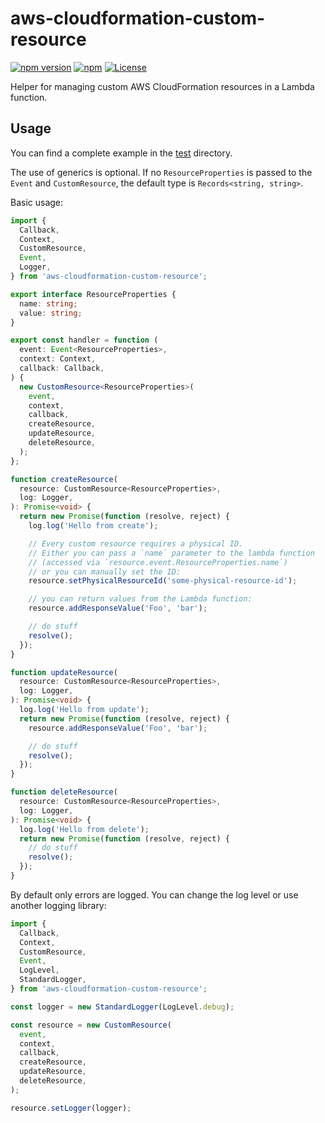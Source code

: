 # aws-cloudformation-custom-resource

[![npm version](https://badge.fury.io/js/aws-cloudformation-custom-resource.svg)][npm]
[![npm](https://img.shields.io/npm/dt/aws-cloudformation-custom-resource)][npm]
[![License](https://img.shields.io/github/license/udondan/aws-cloudformation-custom-resource)][license]

Helper for managing custom AWS CloudFormation resources in a Lambda function.

## Usage

You can find a complete example in the [test](test) directory.

The use of generics is optional. If no `ResourceProperties` is passed to the `Event` and `CustomResource`, the default type is `Records<string, string>`.

Basic usage:

```typescript
import {
  Callback,
  Context,
  CustomResource,
  Event,
  Logger,
} from 'aws-cloudformation-custom-resource';

export interface ResourceProperties {
  name: string;
  value: string;
}

export const handler = function (
  event: Event<ResourceProperties>,
  context: Context,
  callback: Callback,
) {
  new CustomResource<ResourceProperties>(
    event,
    context,
    callback,
    createResource,
    updateResource,
    deleteResource,
  );
};

function createResource(
  resource: CustomResource<ResourceProperties>,
  log: Logger,
): Promise<void> {
  return new Promise(function (resolve, reject) {
    log.log('Hello from create');

    // Every custom resource requires a physical ID.
    // Either you can pass a `name` parameter to the lambda function
    // (accessed via `resource.event.ResourceProperties.name`)
    // or you can manually set the ID:
    resource.setPhysicalResourceId('some-physical-resource-id');

    // you can return values from the Lambda function:
    resource.addResponseValue('Foo', 'bar');

    // do stuff
    resolve();
  });
}

function updateResource(
  resource: CustomResource<ResourceProperties>,
  log: Logger,
): Promise<void> {
  log.log('Hello from update');
  return new Promise(function (resolve, reject) {
    resource.addResponseValue('Foo', 'bar');

    // do stuff
    resolve();
  });
}

function deleteResource(
  resource: CustomResource<ResourceProperties>,
  log: Logger,
): Promise<void> {
  log.log('Hello from delete');
  return new Promise(function (resolve, reject) {
    // do stuff
    resolve();
  });
}
```

By default only errors are logged. You can change the log level or use another logging library:

```typescript
import {
  Callback,
  Context,
  CustomResource,
  Event,
  LogLevel,
  StandardLogger,
} from 'aws-cloudformation-custom-resource';

const logger = new StandardLogger(LogLevel.debug);

const resource = new CustomResource(
  event,
  context,
  callback,
  createResource,
  updateResource,
  deleteResource,
);

resource.setLogger(logger);
```

[npm]: https://www.npmjs.com/package/aws-cloudformation-custom-resource
[license]: https://github.com/udondan/aws-cloudformation-custom-resource/blob/main/LICENSE
